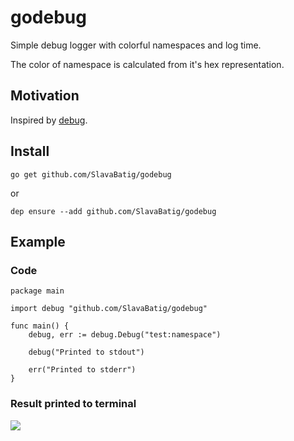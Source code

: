 # godebug

Simple debug logger with colorful namespaces and log time.

The color of namespace is calculated from it's hex representation.

## Motivation

Inspired by [debug](https://www.npmjs.com/package/debug).

## Install

`go get github.com/SlavaBatig/godebug`

or

`dep ensure --add github.com/SlavaBatig/godebug`

## Example

### Code

```
package main

import debug "github.com/SlavaBatig/godebug"

func main() {
	debug, err := debug.Debug("test:namespace")

	debug("Printed to stdout")

	err("Printed to stderr")
}
```

### Result printed to terminal

![](https://i.imgur.com/sJxokfb.png)
